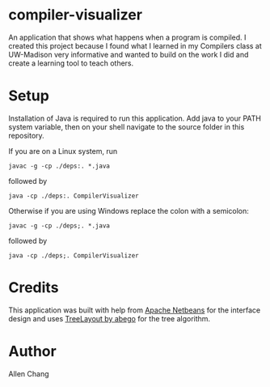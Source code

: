 # compiler-visualizer
An application that shows what happens when a program is compiled. I created this project because I found what I learned in my Compilers class at UW-Madison very informative and wanted to build on the work I did and create a learning tool to teach others.

# Setup
Installation of Java is required to run this application. Add java to your PATH system variable, then on your shell navigate to the source folder in this repository.


If you are on a Linux system, run
```
javac -g -cp ./deps:. *.java
```
followed by
```
java -cp ./deps:. CompilerVisualizer
```


Otherwise if you are using Windows replace the colon with a semicolon:
```
javac -g -cp ./deps;. *.java
```
followed by
```
java -cp ./deps;. CompilerVisualizer
```


# Credits
This application was built with help from [Apache Netbeans](https://netbeans.apache.org/) for the interface design and uses [TreeLayout by abego](http://treelayout.sourceforge.net/) for the tree algorithm.

# Author
Allen Chang
